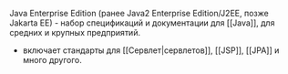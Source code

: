 Java Enterprise Edition (ранее Java2 Enterprise Edition/J2EE, позже Jakarta EE) - набор спецификаций и документации для [[Java]], для средних и крупных предприятий.
- включает стандарты для [[Сервлет|сервлетов]], [[JSP]], [[JPA]] и много другого.